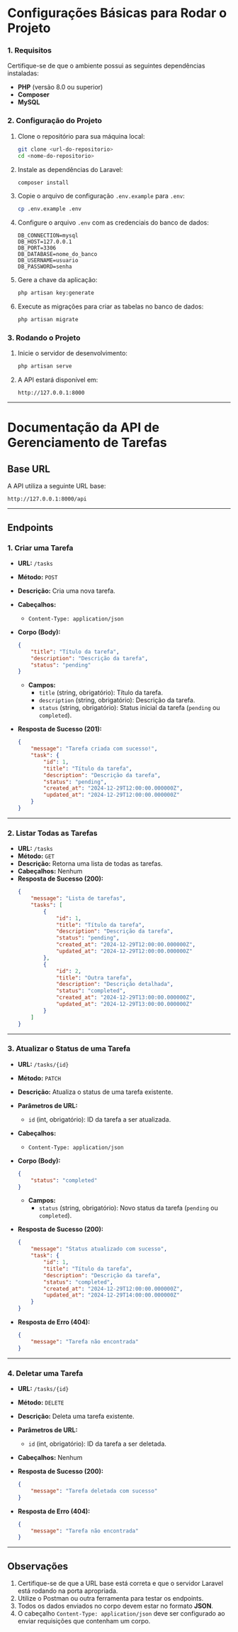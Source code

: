 # Configurações Básicas para Rodar o Projeto

### 1. **Requisitos**
Certifique-se de que o ambiente possui as seguintes dependências instaladas:
- **PHP** (versão 8.0 ou superior)
- **Composer**
- **MySQL**

### 2. **Configuração do Projeto**
1. Clone o repositório para sua máquina local:
   ```bash
   git clone <url-do-repositorio>
   cd <nome-do-repositorio>
   ```

2. Instale as dependências do Laravel:
   ```bash
   composer install
   ```

3. Copie o arquivo de configuração `.env.example` para `.env`:
   ```bash
   cp .env.example .env
   ```

4. Configure o arquivo `.env` com as credenciais do banco de dados:
   ```env
   DB_CONNECTION=mysql
   DB_HOST=127.0.0.1
   DB_PORT=3306
   DB_DATABASE=nome_do_banco
   DB_USERNAME=usuario
   DB_PASSWORD=senha
   ```

5. Gere a chave da aplicação:
   ```bash
   php artisan key:generate
   ```

6. Execute as migrações para criar as tabelas no banco de dados:
   ```bash
   php artisan migrate
   ```

### 3. **Rodando o Projeto**
1. Inicie o servidor de desenvolvimento:
   ```bash
   php artisan serve
   ```

2. A API estará disponível em:
   ```
   http://127.0.0.1:8000
   ```

---

# Documentação da API de Gerenciamento de Tarefas

## **Base URL**
A API utiliza a seguinte URL base:
```
http://127.0.0.1:8000/api
```

---

## **Endpoints**

### 1. **Criar uma Tarefa**
- **URL:** `/tasks`
- **Método:** `POST`
- **Descrição:** Cria uma nova tarefa.
- **Cabeçalhos:**
  - `Content-Type: application/json`
- **Corpo (Body):**
  ```json
  {
      "title": "Título da tarefa",
      "description": "Descrição da tarefa",
      "status": "pending"
  }
  ```
  - **Campos:**
    - `title` (string, obrigatório): Título da tarefa.
    - `description` (string, obrigatório): Descrição da tarefa.
    - `status` (string, obrigatório): Status inicial da tarefa (`pending` ou `completed`).

- **Resposta de Sucesso (201):**
  ```json
  {
      "message": "Tarefa criada com sucesso!",
      "task": {
          "id": 1,
          "title": "Título da tarefa",
          "description": "Descrição da tarefa",
          "status": "pending",
          "created_at": "2024-12-29T12:00:00.000000Z",
          "updated_at": "2024-12-29T12:00:00.000000Z"
      }
  }
  ```

---

### 2. **Listar Todas as Tarefas**
- **URL:** `/tasks`
- **Método:** `GET`
- **Descrição:** Retorna uma lista de todas as tarefas.
- **Cabeçalhos:** Nenhum
- **Resposta de Sucesso (200):**
  ```json
  {
      "message": "Lista de tarefas",
      "tasks": [
          {
              "id": 1,
              "title": "Título da tarefa",
              "description": "Descrição da tarefa",
              "status": "pending",
              "created_at": "2024-12-29T12:00:00.000000Z",
              "updated_at": "2024-12-29T12:00:00.000000Z"
          },
          {
              "id": 2,
              "title": "Outra tarefa",
              "description": "Descrição detalhada",
              "status": "completed",
              "created_at": "2024-12-29T13:00:00.000000Z",
              "updated_at": "2024-12-29T13:00:00.000000Z"
          }
      ]
  }
  ```

---

### 3. **Atualizar o Status de uma Tarefa**
- **URL:** `/tasks/{id}`
- **Método:** `PATCH`
- **Descrição:** Atualiza o status de uma tarefa existente.
- **Parâmetros de URL:**
  - `id` (int, obrigatório): ID da tarefa a ser atualizada.
- **Cabeçalhos:**
  - `Content-Type: application/json`
- **Corpo (Body):**
  ```json
  {
      "status": "completed"
  }
  ```
  - **Campos:**
    - `status` (string, obrigatório): Novo status da tarefa (`pending` ou `completed`).

- **Resposta de Sucesso (200):**
  ```json
  {
      "message": "Status atualizado com sucesso",
      "task": {
          "id": 1,
          "title": "Título da tarefa",
          "description": "Descrição da tarefa",
          "status": "completed",
          "created_at": "2024-12-29T12:00:00.000000Z",
          "updated_at": "2024-12-29T14:00:00.000000Z"
      }
  }
  ```

- **Resposta de Erro (404):**
  ```json
  {
      "message": "Tarefa não encontrada"
  }
  ```

---

### 4. **Deletar uma Tarefa**
- **URL:** `/tasks/{id}`
- **Método:** `DELETE`
- **Descrição:** Deleta uma tarefa existente.
- **Parâmetros de URL:**
  - `id` (int, obrigatório): ID da tarefa a ser deletada.
- **Cabeçalhos:** Nenhum
- **Resposta de Sucesso (200):**
  ```json
  {
      "message": "Tarefa deletada com sucesso"
  }
  ```

- **Resposta de Erro (404):**
  ```json
  {
      "message": "Tarefa não encontrada"
  }
  ```

---

## **Observações**
1. Certifique-se de que a URL base está correta e que o servidor Laravel está rodando na porta apropriada.
2. Utilize o Postman ou outra ferramenta para testar os endpoints.
3. Todos os dados enviados no corpo devem estar no formato **JSON**.
4. O cabeçalho `Content-Type: application/json` deve ser configurado ao enviar requisições que contenham um corpo.

